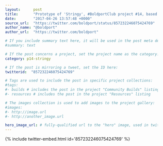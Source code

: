 ```yaml
---
layout:      post
title:       "Prototype of 'Stringy', #BoldportClub project #14, based on a brilliant design by @clubmadlab."
date:        "2017-04-26 13:57:48 +0000"
source_url:  "https://twitter.com/boldport/status/857232246075424769"
author_name: "@boldport"
author_url:  "https://twitter.com/boldport"

# If you include summary text here, it will be used in the post meta description instead of an excerpt from the post body
#summary: text

# If the post concerns a project, set the project name as the category:
category: p14-stringy

# If the post is mirroring a tweet, set the ID here:
twitterid:  "857232246075424769"

# Tags are used to include the post in specific project collections:
#tags:
#- builds # includes the post in the project "Community Builds" listing
#- resources # includes the post in the project "Resources" listing

# The images collection is used to add images to the project gallery:
#images:
#- http://image.url
#- http://another_image.url

hero_image_url: # fully-qualified url to the "hero" image, used in twitter cards for example
---
```


{% include twitter-embed.html id='857232246075424769' %}


